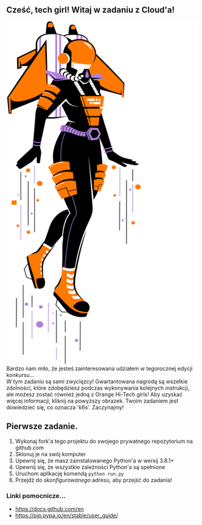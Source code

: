 ## Cześć, tech girl! Witaj w zadaniu z Cloud'a!
<div align="center">
  <a href="https://hitechgirls.orange.pl/?_ga=2.82289366.190015590.1666182034-1765386364.1665746233">
    <img src="k6s/static/images/woman.png" alt="Logo" width="500" height="900">
  </a>
</div>
Bardzo nam miło, że jesteś zainteresowana udziałem w tegorocznej edycji konkursu...
<br/>
W tym zadaniu są sami zwycięzcy!
Gwartantowana nagrodą są wszelkie zdolności, które zdobędziesz podczas wykonywania kolejnych instrukcji, ale możesz zostać również jedną z Orange Hi-Tech girls! Aby uzyskać więcej informacji, kliknij na powyższy obrazek.
Twoim zadaniem jest dowiedzieć się, co oznacza 'k6s'. Zaczynajmy!

## Pierwsze zadanie.
1. Wykonaj fork'a tego projektu do swojego prywatnego repozytorium na github.com
2. Sklonuj je na swój komputer
3. Upewnij się, że masz zainstalowanego Python'a w wersij 3.8.1+
4. Upewnij się, że wszystkie zależności Python'a są spełnione
5. Uruchom aplikację komendą `python run.py`
6. Przejdź do _skonfigurowanego_ adresu, aby przejść do zadania!

### Linki pomocnicze...
* https://docs.github.com/en
* https://pip.pypa.io/en/stable/user_guide/
